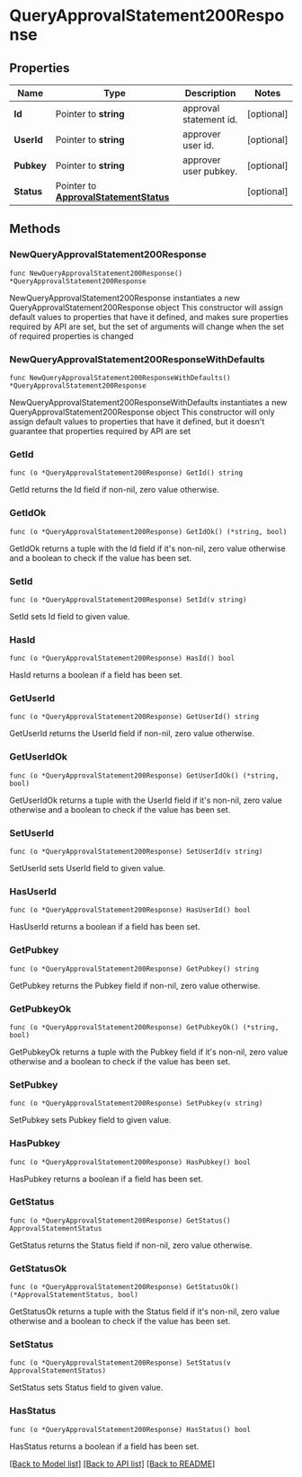 # QueryApprovalStatement200Response

## Properties

Name | Type | Description | Notes
------------ | ------------- | ------------- | -------------
**Id** | Pointer to **string** | approval statement id. | [optional] 
**UserId** | Pointer to **string** | approver user id. | [optional] 
**Pubkey** | Pointer to **string** | approver user pubkey. | [optional] 
**Status** | Pointer to [**ApprovalStatementStatus**](ApprovalStatementStatus.md) |  | [optional] 

## Methods

### NewQueryApprovalStatement200Response

`func NewQueryApprovalStatement200Response() *QueryApprovalStatement200Response`

NewQueryApprovalStatement200Response instantiates a new QueryApprovalStatement200Response object
This constructor will assign default values to properties that have it defined,
and makes sure properties required by API are set, but the set of arguments
will change when the set of required properties is changed

### NewQueryApprovalStatement200ResponseWithDefaults

`func NewQueryApprovalStatement200ResponseWithDefaults() *QueryApprovalStatement200Response`

NewQueryApprovalStatement200ResponseWithDefaults instantiates a new QueryApprovalStatement200Response object
This constructor will only assign default values to properties that have it defined,
but it doesn't guarantee that properties required by API are set

### GetId

`func (o *QueryApprovalStatement200Response) GetId() string`

GetId returns the Id field if non-nil, zero value otherwise.

### GetIdOk

`func (o *QueryApprovalStatement200Response) GetIdOk() (*string, bool)`

GetIdOk returns a tuple with the Id field if it's non-nil, zero value otherwise
and a boolean to check if the value has been set.

### SetId

`func (o *QueryApprovalStatement200Response) SetId(v string)`

SetId sets Id field to given value.

### HasId

`func (o *QueryApprovalStatement200Response) HasId() bool`

HasId returns a boolean if a field has been set.

### GetUserId

`func (o *QueryApprovalStatement200Response) GetUserId() string`

GetUserId returns the UserId field if non-nil, zero value otherwise.

### GetUserIdOk

`func (o *QueryApprovalStatement200Response) GetUserIdOk() (*string, bool)`

GetUserIdOk returns a tuple with the UserId field if it's non-nil, zero value otherwise
and a boolean to check if the value has been set.

### SetUserId

`func (o *QueryApprovalStatement200Response) SetUserId(v string)`

SetUserId sets UserId field to given value.

### HasUserId

`func (o *QueryApprovalStatement200Response) HasUserId() bool`

HasUserId returns a boolean if a field has been set.

### GetPubkey

`func (o *QueryApprovalStatement200Response) GetPubkey() string`

GetPubkey returns the Pubkey field if non-nil, zero value otherwise.

### GetPubkeyOk

`func (o *QueryApprovalStatement200Response) GetPubkeyOk() (*string, bool)`

GetPubkeyOk returns a tuple with the Pubkey field if it's non-nil, zero value otherwise
and a boolean to check if the value has been set.

### SetPubkey

`func (o *QueryApprovalStatement200Response) SetPubkey(v string)`

SetPubkey sets Pubkey field to given value.

### HasPubkey

`func (o *QueryApprovalStatement200Response) HasPubkey() bool`

HasPubkey returns a boolean if a field has been set.

### GetStatus

`func (o *QueryApprovalStatement200Response) GetStatus() ApprovalStatementStatus`

GetStatus returns the Status field if non-nil, zero value otherwise.

### GetStatusOk

`func (o *QueryApprovalStatement200Response) GetStatusOk() (*ApprovalStatementStatus, bool)`

GetStatusOk returns a tuple with the Status field if it's non-nil, zero value otherwise
and a boolean to check if the value has been set.

### SetStatus

`func (o *QueryApprovalStatement200Response) SetStatus(v ApprovalStatementStatus)`

SetStatus sets Status field to given value.

### HasStatus

`func (o *QueryApprovalStatement200Response) HasStatus() bool`

HasStatus returns a boolean if a field has been set.


[[Back to Model list]](../README.md#documentation-for-models) [[Back to API list]](../README.md#documentation-for-api-endpoints) [[Back to README]](../README.md)


